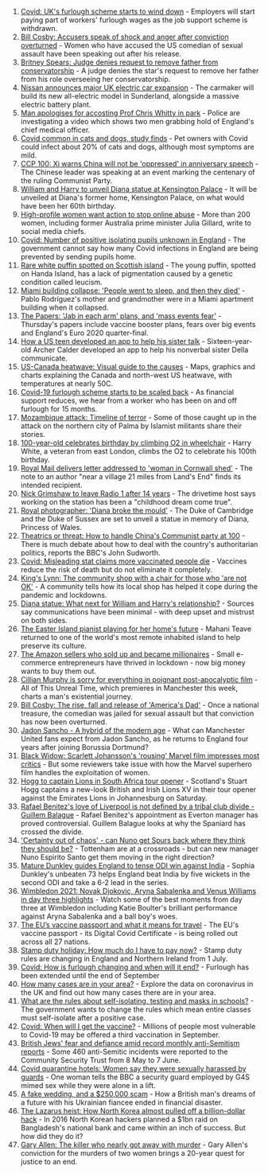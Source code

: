 1. [Covid: UK's furlough scheme starts to wind down](https://www.bbc.co.uk/news/business-57665735) - Employers will start paying part of workers' furlough wages as the job support scheme is withdrawn.
2. [Bill Cosby: Accusers speak of shock and anger after conviction overturned](https://www.bbc.co.uk/news/world-us-canada-57677386) - Women who have accused the US comedian of sexual assault have been speaking out after his release.
3. [Britney Spears: Judge denies request to remove father from conservatorship](https://www.bbc.co.uk/news/entertainment-arts-57676545) - A judge denies the star's request to remove her father from his role overseeing her conservatorship.
4. [Nissan announces major UK electric car expansion](https://www.bbc.co.uk/news/business-57666008) - The carmaker will build its new all-electric model in Sunderland, alongside a massive electric battery plant.
5. [Man apologises for accosting Prof Chris Whitty in park](https://www.bbc.co.uk/news/uk-57675176) - Police are investigating a video which shows two men grabbing hold of England's chief medical officer.
6. [Covid common in cats and dogs, study finds](https://www.bbc.co.uk/news/health-57666245) - Pet owners with Covid could infect about 20% of cats and dogs, although most symptoms are mild.
7. [CCP 100: Xi warns China will not be 'oppressed' in anniversary speech](https://www.bbc.co.uk/news/world-asia-china-57648236) - The Chinese leader was speaking at an event marking the centenary of the ruling Communist Party.
8. [William and Harry to unveil Diana statue at Kensington Palace](https://www.bbc.co.uk/news/uk-57671175) - It will be unveiled at Diana's former home, Kensington Palace, on what would have been her 60th birthday.
9. [High-profile women want action to stop online abuse](https://www.bbc.co.uk/news/technology-57668916) - More than 200 women, including former Australia prime minister Julia Gillard, write to social media chiefs.
10. [Covid: Number of positive isolating pupils unknown in England](https://www.bbc.co.uk/news/health-57671735) - The government cannot say how many Covid infections in England are being prevented by sending pupils home.
11. [Rare white puffin spotted on Scottish island](https://www.bbc.co.uk/news/uk-scotland-highlands-islands-57678621) - The young puffin, spotted on Handa Island, has a lack of pigmentation caused by a genetic condition called leucism.
12. [Miami building collapse: 'People went to sleep, and then they died'](https://www.bbc.co.uk/news/world-us-canada-57674422) - Pablo Rodríguez's mother and grandmother were in a Miami apartment building when it collapsed.
13. [The Papers: 'Jab in each arm' plans, and 'mass events fear'](https://www.bbc.co.uk/news/blogs-the-papers-57674522) - Thursday's papers include vaccine booster plans, fears over big events and England's Euro 2020 quarter-final.
14. [How a US teen developed an app to help his sister talk](https://www.bbc.co.uk/news/disability-57515272) - Sixteen-year-old Archer Calder developed an app to help his nonverbal sister Della communicate.
15. [US-Canada heatwave: Visual guide to the causes](https://www.bbc.co.uk/news/world-us-canada-57665715) - Maps, graphics and charts explaining the Canada and north-west US heatwave, with temperatures at nearly 50C.
16. [Covid-19 furlough scheme starts to be scaled back](https://www.bbc.co.uk/news/business-57669489) - As financial support reduces, we hear from a worker who has been on and off furlough for 15 months.
17. [Mozambique attack: Timeline of terror](https://www.bbc.co.uk/news/world-africa-57672606) - Some of those caught up in the attack on the northern city of Palma by Islamist militants share their stories.
18. [100-year-old celebrates birthday by climbing O2 in wheelchair](https://www.bbc.co.uk/news/uk-england-london-57672876) - Harry White, a veteran from east London, climbs the O2 to celebrate his 100th birthday.
19. [Royal Mail delivers letter addressed to 'woman in Cornwall shed'](https://www.bbc.co.uk/news/uk-england-cornwall-57670098) - The note to an author "near a village 21 miles from Land's End" finds its intended recipient.
20. [Nick Grimshaw to leave Radio 1 after 14 years](https://www.bbc.co.uk/news/newsbeat-57670955) - The drivetime host says working on the station has been a "childhood dream come true".
21. [Royal photographer: 'Diana broke the mould'](https://www.bbc.co.uk/news/uk-57668926) - The Duke of Cambridge and the Duke of Sussex are set to unveil a statue in memory of Diana, Princess of Wales.
22. [Theatrics or threat: How to handle China's Communist party at 100](https://www.bbc.co.uk/news/world-asia-china-57666650) - There is much debate about how to deal with the country's authoritarian politics, reports the BBC's John Sudworth.
23. [Covid: Misleading stat claims more vaccinated people die](https://www.bbc.co.uk/news/health-57610998) - Vaccines reduce the risk of death but do not eliminate it completely.
24. [King's Lynn: The community shop with a chair for those who 'are not OK'](https://www.bbc.co.uk/news/uk-england-norfolk-57496557) - A community tells how its local shop has helped it cope during the pandemic and lockdowns.
25. [Diana statue: What next for William and Harry's relationship?](https://www.bbc.co.uk/news/uk-57669199) - Sources say communications have been minimal - with deep upset and mistrust on both sides.
26. [The Easter Island pianist playing for her home's future](https://www.bbc.co.uk/news/world-latin-america-57472134) - Mahani Teave returned to one of the world's most remote inhabited island to help preserve its culture.
27. [The Amazon sellers who sold up and became millionaires](https://www.bbc.co.uk/news/business-57433960) - Small e-commerce entrepreneurs have thrived in lockdown - now big money wants to buy them out.
28. [Cillian Murphy is sorry for everything in poignant post-apocalyptic film](https://www.bbc.co.uk/news/entertainment-arts-57630571) - All of This Unreal Time, which premieres in Manchester this week, charts a man's existential journey.
29. [Bill Cosby: The rise, fall and release of 'America's Dad'](https://www.bbc.co.uk/news/entertainment-arts-30194819) - Once a national treasure, the comedian was jailed for sexual assault but that conviction has now been overturned.
30. [Jadon Sancho - A hybrid of the modern age](https://www.bbc.co.uk/sport/football/57674033) - What can Manchester United fans expect from Jadon Sancho, as he returns to England four years after joining Borussia Dortmund?
31. [Black Widow: Scarlett Johansson's 'rousing' Marvel film impresses most critics](https://www.bbc.co.uk/news/entertainment-arts-57663436) - But some reviewers take issue with how the Marvel superhero film handles the exploitation of women.
32. [Hogg to captain Lions in South Africa tour opener](https://www.bbc.co.uk/sport/rugby-union/57678981) - Scotland's Stuart Hogg captains a new-look British and Irish Lions XV in their tour opener against the Emirates Lions in Johannesburg on Saturday.
33. [Rafael Benitez's love of Liverpool is not defined by a tribal club divide - Guillem Balague](https://www.bbc.co.uk/sport/football/57673841) - Rafael Benitez's appointment as Everton manager has proved controversial. Guillem Balague looks at why the Spaniard has crossed the divide.
34. ['Certainty out of chaos' - can Nuno get Spurs back where they think they should be?](https://www.bbc.co.uk/sport/football/57676732) - Tottenham are at a crossroads - but can new manager Nuno Espirito Santo get them moving in the right direction?
35. [Mature Dunkley guides England to tense ODI win against India](https://www.bbc.co.uk/sport/cricket/57672858) - Sophia Dunkley's unbeaten 73 helps England beat India by five wickets in the second ODI and take a 6-2 lead in the series.
36. [Wimbledon 2021: Novak Djokovic, Aryna Sabalenka and Venus Williams in day three highlights](https://www.bbc.co.uk/sport/av/tennis/57672090) - Watch some of the best moments from day three at Wimbledon including Katie Boulter's brilliant performance against Aryna Sabalenka and a ball boy's woes.
37. [The EU’s vaccine passport and what it means for travel](https://www.bbc.co.uk/news/explainers-57665765) - The EU's vaccine passport - its Digital Covid Certificate - is being rolled out across all 27 nations.
38. [Stamp duty holiday: How much do I have to pay now?](https://www.bbc.co.uk/news/business-53319433) - Stamp duty rules are changing in England and Northern Ireland from 1 July.
39. [Covid: How is furlough changing and when will it end?](https://www.bbc.co.uk/news/explainers-52135342) - Furlough has been extended until the end of September
40. [How many cases are in your area?](https://www.bbc.co.uk/news/uk-51768274) - Explore the data on coronavirus in the UK and find out how many cases there are in your area.
41. [What are the rules about self-isolating, testing and masks in schools?](https://www.bbc.co.uk/news/education-51643556) - The government wants to change the rules which mean entire classes must self-isolate after a positive case.
42. [Covid: When will I get the vaccine?](https://www.bbc.co.uk/news/health-55045639) - Millions of people most vulnerable to Covid-19 may be offered a third vaccination in September.
43. [British Jews' fear and defiance amid record monthly anti-Semitism reports](https://www.bbc.co.uk/news/uk-57339266) - Some 460 anti-Semitic incidents were reported to the Community Security Trust from 8 May to 7 June.
44. [Covid quarantine hotels: Women say they were sexually harassed by guards](https://www.bbc.co.uk/news/stories-57609164) - One woman tells the BBC a security guard employed by G4S mimed sex while they were alone in a lift.
45. [A fake wedding, and a $250,000 scam](https://www.bbc.co.uk/news/world-europe-57358241) - How a British man's dreams of a future with his Ukrainian fiancee ended in financial disaster.
46. [The Lazarus heist: How North Korea almost pulled off a billion-dollar hack](https://www.bbc.co.uk/news/stories-57520169) - In 2016 North Korean hackers planned a $1bn raid on Bangladesh's national bank and came within an inch of success. But how did they do it?
47. [Gary Allen: The killer who nearly got away with murder](https://www.bbc.co.uk/news/uk-england-57331321) - Gary Allen's conviction for the murders of two women brings a 20-year quest for justice to an end.
